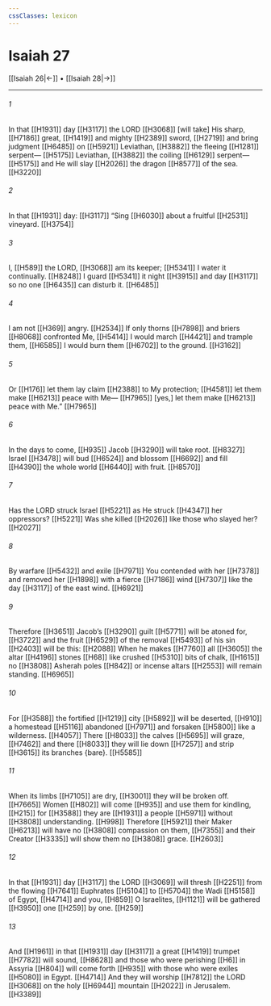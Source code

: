 ```yaml
---
cssClasses: lexicon
---
```


# Isaiah 27

[[Isaiah 26|←]] • [[Isaiah 28|→]]

---

###### 1
In that [[H1931]] day [[H3117]] the LORD [[H3068]] [will take] His sharp, [[H7186]] great, [[H1419]] and mighty [[H2389]] sword, [[H2719]] and bring judgment [[H6485]] on [[H5921]] Leviathan, [[H3882]] the fleeing [[H1281]] serpent— [[H5175]] Leviathan, [[H3882]] the coiling [[H6129]] serpent— [[H5175]] and He will slay [[H2026]] the dragon [[H8577]] of the sea. [[H3220]]

###### 2
In that [[H1931]] day: [[H3117]] “Sing [[H6030]] about a fruitful [[H2531]] vineyard. [[H3754]]

###### 3
I, [[H589]] the LORD, [[H3068]] am its keeper; [[H5341]] I water it continually. [[H8248]] I guard [[H5341]] it night [[H3915]] and day [[H3117]] so no one [[H6435]] can disturb it. [[H6485]]

###### 4
I am not [[H369]] angry. [[H2534]] If only thorns [[H7898]] and briers [[H8068]] confronted Me, [[H5414]] I would march [[H4421]] and trample them, [[H6585]] I would burn them [[H6702]] to the ground. [[H3162]]

###### 5
Or [[H176]] let them lay claim [[H2388]] to My protection; [[H4581]] let them make [[H6213]] peace with Me— [[H7965]] [yes,] let them make [[H6213]] peace with Me.” [[H7965]]

###### 6
In the days to come, [[H935]] Jacob [[H3290]] will take root. [[H8327]] Israel [[H3478]] will bud [[H6524]] and blossom [[H6692]] and fill [[H4390]] the whole world [[H6440]] with fruit. [[H8570]]

###### 7
Has the LORD struck Israel [[H5221]] as He struck [[H4347]] her oppressors? [[H5221]] Was she killed [[H2026]] like those who slayed her? [[H2027]]

###### 8
By warfare [[H5432]] and exile [[H7971]] You contended with her [[H7378]] and removed her [[H1898]] with a fierce [[H7186]] wind [[H7307]] like the day [[H3117]] of the east wind. [[H6921]]

###### 9
Therefore [[H3651]] Jacob’s [[H3290]] guilt [[H5771]] will be atoned for, [[H3722]] and the fruit [[H6529]] of the removal [[H5493]] of his sin [[H2403]] will be this: [[H2088]] When he makes [[H7760]] all [[H3605]] the altar [[H4196]] stones [[H68]] like crushed [[H5310]] bits of chalk, [[H1615]] no [[H3808]] Asherah poles [[H842]] or incense altars [[H2553]] will remain standing. [[H6965]]

###### 10
For [[H3588]] the fortified [[H1219]] city [[H5892]] will be deserted, [[H910]] a homestead [[H5116]] abandoned [[H7971]] and forsaken [[H5800]] like a wilderness. [[H4057]] There [[H8033]] the calves [[H5695]] will graze, [[H7462]] and there [[H8033]] they will lie down [[H7257]] and strip [[H3615]] its branches {bare}. [[H5585]]

###### 11
When its limbs [[H7105]] are dry, [[H3001]] they will be broken off. [[H7665]] Women [[H802]] will come [[H935]] and use them for kindling, [[H215]] for [[H3588]] they are [[H1931]] a people [[H5971]] without [[H3808]] understanding. [[H998]] Therefore [[H5921]] their Maker [[H6213]] will have no [[H3808]] compassion on them, [[H7355]] and their Creator [[H3335]] will show them no [[H3808]] grace. [[H2603]]

###### 12
In that [[H1931]] day [[H3117]] the LORD [[H3069]] will thresh [[H2251]] from the flowing [[H7641]] Euphrates [[H5104]] to [[H5704]] the Wadi [[H5158]] of Egypt, [[H4714]] and you, [[H859]] O Israelites, [[H1121]] will be gathered [[H3950]] one [[H259]] by one. [[H259]]

###### 13
And [[H1961]] in that [[H1931]] day [[H3117]] a great [[H1419]] trumpet [[H7782]] will sound, [[H8628]] and those who were perishing [[H6]] in Assyria [[H804]] will come forth [[H935]] with those who were exiles [[H5080]] in Egypt. [[H4714]] And they will worship [[H7812]] the LORD [[H3068]] on the holy [[H6944]] mountain [[H2022]] in Jerusalem. [[H3389]]

